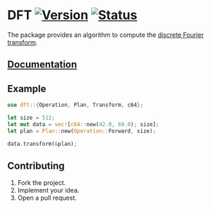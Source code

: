 # DFT [![Version][version-img]][version-url] [![Status][status-img]][status-url]

The package provides an algorithm to compute the [discrete Fourier
transform][1].

## [Documentation][doc]

## Example

```rust
use dft::{Operation, Plan, Transform, c64};

let size = 512;
let mut data = vec![c64::new(42.0, 69.0); size];
let plan = Plan::new(Operation::Forward, size);

data.transform(&plan);
```

## Contributing

1. Fork the project.
2. Implement your idea.
3. Open a pull request.

[1]: https://en.wikipedia.org/wiki/Discrete_Fourier_transform

[version-img]: https://img.shields.io/crates/v/dft.svg
[version-url]: https://crates.io/crates/dft
[status-img]: https://travis-ci.org/stainless-steel/dft.svg?branch=master
[status-url]: https://travis-ci.org/stainless-steel/dft
[doc]: https://stainless-steel.github.io/dft
